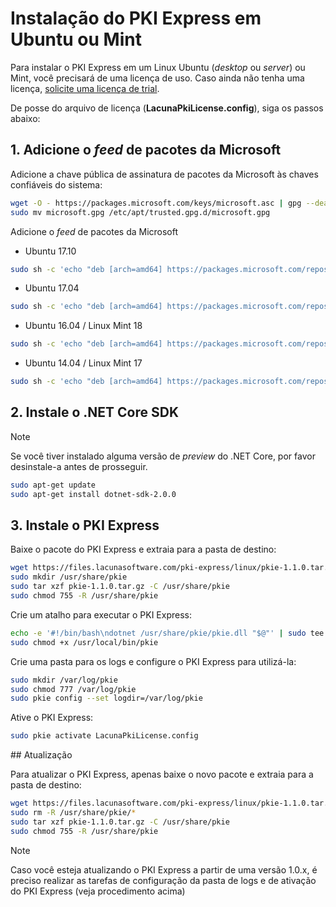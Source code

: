 ﻿# Instalação do PKI Express em Ubuntu ou Mint

Para instalar o PKI Express em um Linux Ubuntu (*desktop* ou *server*) ou Mint,
você precisará de uma licença de uso. Caso ainda não tenha uma licença, [solicite uma licença de trial](https://www.lacunasoftware.com/pt/home/purchase).

De posse do arquivo de licença (**LacunaPkiLicense.config**), siga os passos abaixo:

## 1. Adicione o *feed* de pacotes da Microsoft

Adicione a chave pública de assinatura de pacotes da Microsoft às chaves confiáveis do sistema:

```sh
wget -O - https://packages.microsoft.com/keys/microsoft.asc | gpg --dearmor > microsoft.gpg
sudo mv microsoft.gpg /etc/apt/trusted.gpg.d/microsoft.gpg
```

Adicione o *feed* de pacotes da Microsoft

* Ubuntu 17.10

```sh
sudo sh -c 'echo "deb [arch=amd64] https://packages.microsoft.com/repos/microsoft-ubuntu-artful-prod artful main" > /etc/apt/sources.list.d/dotnetdev.list'
```

* Ubuntu 17.04

```sh
sudo sh -c 'echo "deb [arch=amd64] https://packages.microsoft.com/repos/microsoft-ubuntu-zesty-prod zesty main" > /etc/apt/sources.list.d/dotnetdev.list'
```

* Ubuntu 16.04 / Linux Mint 18

```sh
sudo sh -c 'echo "deb [arch=amd64] https://packages.microsoft.com/repos/microsoft-ubuntu-xenial-prod xenial main" > /etc/apt/sources.list.d/dotnetdev.list'
```

* Ubuntu 14.04 / Linux Mint 17

```sh
sudo sh -c 'echo "deb [arch=amd64] https://packages.microsoft.com/repos/microsoft-ubuntu-trusty-prod trusty main" > /etc/apt/sources.list.d/dotnetdev.list'
```

## 2. Instale o .NET Core SDK

> [!NOTE]
> Se você tiver instalado alguma versão de *preview* do .NET Core, por favor desinstale-a antes de prosseguir.

```sh
sudo apt-get update
sudo apt-get install dotnet-sdk-2.0.0
```

## 3. Instale o PKI Express

Baixe o pacote do PKI Express e extraia para a pasta de destino:

```sh
wget https://files.lacunasoftware.com/pki-express/linux/pkie-1.1.0.tar.gz
sudo mkdir /usr/share/pkie
sudo tar xzf pkie-1.1.0.tar.gz -C /usr/share/pkie
sudo chmod 755 -R /usr/share/pkie
```

Crie um atalho para executar o PKI Express:

```sh
echo -e '#!/bin/bash\ndotnet /usr/share/pkie/pkie.dll "$@"' | sudo tee /usr/local/bin/pkie
sudo chmod +x /usr/local/bin/pkie
```

Crie uma pasta para os logs e configure o PKI Express para utilizá-la:

```sh
sudo mkdir /var/log/pkie
sudo chmod 777 /var/log/pkie
sudo pkie config --set logdir=/var/log/pkie
```

Ative o PKI Express:

```sh
sudo pkie activate LacunaPkiLicense.config
```

<a name="update" />
## Atualização

Para atualizar o PKI Express, apenas baixe o novo pacote e extraia para a pasta de destino:

```sh
wget https://files.lacunasoftware.com/pki-express/linux/pkie-1.1.0.tar.gz
sudo rm -R /usr/share/pkie/*
sudo tar xzf pkie-1.1.0.tar.gz -C /usr/share/pkie
sudo chmod 755 -R /usr/share/pkie
```

> [!NOTE]
> Caso você esteja atualizando o PKI Express a partir de uma versão 1.0.x, é preciso realizar as tarefas de configuração da pasta de logs e de ativação do PKI Express (veja procedimento acima)
